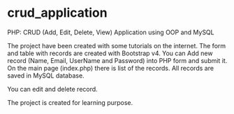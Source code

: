 # crud_application
PHP: CRUD (Add, Edit, Delete, View) Application using OOP and MySQL

The project have been created with some tutorials on the internet.
The form and table with records are created with Bootstrap v4.
You can Add new record (Name, Email, UserName and Password) into PHP form and submit it.
On the main page (index.php) there is list of the records.
All records are saved in MySQL database.

You can edit and delete record.

The project is created for learning purpose. 
